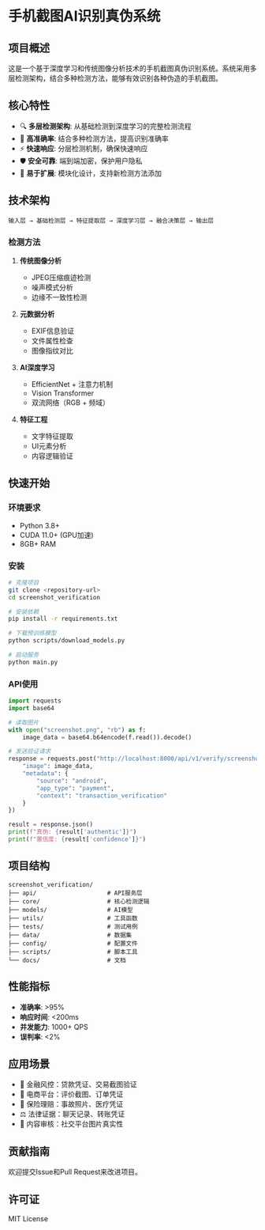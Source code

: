 # 手机截图AI识别真伪系统

## 项目概述

这是一个基于深度学习和传统图像分析技术的手机截图真伪识别系统。系统采用多层检测架构，结合多种检测方法，能够有效识别各种伪造的手机截图。

## 核心特性

- 🔍 **多层检测架构**: 从基础检测到深度学习的完整检测流程
- 🎯 **高准确率**: 结合多种检测方法，提高识别准确率
- ⚡ **快速响应**: 分层检测机制，确保快速响应
- 🛡️ **安全可靠**: 端到端加密，保护用户隐私
- 🔧 **易于扩展**: 模块化设计，支持新检测方法添加

## 技术架构

```
输入层 → 基础检测层 → 特征提取层 → 深度学习层 → 融合决策层 → 输出层
```

### 检测方法

1. **传统图像分析**
   - JPEG压缩痕迹检测
   - 噪声模式分析
   - 边缘不一致性检测

2. **元数据分析**
   - EXIF信息验证
   - 文件属性检查
   - 图像指纹对比

3. **AI深度学习**
   - EfficientNet + 注意力机制
   - Vision Transformer
   - 双流网络（RGB + 频域）

4. **特征工程**
   - 文字特征提取
   - UI元素分析
   - 内容逻辑验证

## 快速开始

### 环境要求

- Python 3.8+
- CUDA 11.0+ (GPU加速)
- 8GB+ RAM

### 安装

```bash
# 克隆项目
git clone <repository-url>
cd screenshot_verification

# 安装依赖
pip install -r requirements.txt

# 下载预训练模型
python scripts/download_models.py

# 启动服务
python main.py
```

### API使用

```python
import requests
import base64

# 读取图片
with open("screenshot.png", "rb") as f:
    image_data = base64.b64encode(f.read()).decode()

# 发送验证请求
response = requests.post("http://localhost:8000/api/v1/verify/screenshot", json={
    "image": image_data,
    "metadata": {
        "source": "android",
        "app_type": "payment",
        "context": "transaction_verification"
    }
})

result = response.json()
print(f"真伪: {result['authentic']}")
print(f"置信度: {result['confidence']}")
```

## 项目结构

```
screenshot_verification/
├── api/                    # API服务层
├── core/                   # 核心检测逻辑
├── models/                 # AI模型
├── utils/                  # 工具函数
├── tests/                  # 测试用例
├── data/                   # 数据集
├── config/                 # 配置文件
├── scripts/                # 脚本工具
└── docs/                   # 文档
```

## 性能指标

- **准确率**: >95%
- **响应时间**: <200ms
- **并发能力**: 1000+ QPS
- **误判率**: <2%

## 应用场景

- 🏦 金融风控：贷款凭证、交易截图验证
- 🛒 电商平台：评价截图、订单凭证
- 🚗 保险理赔：事故照片、医疗凭证
- ⚖️ 法律证据：聊天记录、转账凭证
- 📱 内容审核：社交平台图片真实性

## 贡献指南

欢迎提交Issue和Pull Request来改进项目。

## 许可证

MIT License